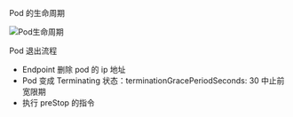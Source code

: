 Pod 的生命周期

![Pod生命周期](https://isekiro.com/kubernetes%E5%9F%BA%E7%A1%80-pod%E7%94%9F%E5%91%BD%E5%91%A8%E6%9C%9F%E5%92%8C%E7%8A%B6%E6%80%81/pod%E7%8A%B6%E6%80%81%E5%BC%82%E5%B8%B8%E5%9C%BA%E6%99%AF.png)

Pod 退出流程

- Endpoint 删除 pod 的 ip 地址
- Pod 变成 Terminating 状态：terminationGracePeriodSeconds: 30 中止前宽限期
- 执行 preStop 的指令
